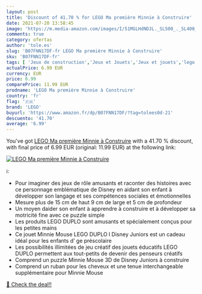 ```yaml
---
layout: post
title: 'Discount of 41.70 % for LEGO Ma première Minnie à Construire'
date: 2021-07-20 13:58:45
image: 'https://m.media-amazon.com/images/I/51MGLHdNDJL._SL500_._SL400_.jpg'
comments: true
category: ofertas
author: 'tole.es'
slug: 'B07FNN17DF-fr LEGO Ma première Minnie à Construire'
sku: 'B07FNN17DF-fr'
tags: [ 'Jeux de construction','Jeux et Jouets','Jeux et jouets','lego', ]
actualPrice: 6.99 EUR
currency: EUR
price: 6.99
comparePrice: 11.99 EUR
prodname: 'LEGO Ma première Minnie à Construire'
country: 'fr'
flag: '🇫🇷'
brand: 'LEGO'
buyurl: 'https://www.amazon.fr/dp/B07FNN17DF/?tag=tolees0d-21'
descuento: '41.70'
average: '6.99'
---
```


You've got [LEGO Ma première Minnie à Construire](https://www.amazon.fr/dp/B07FNN17DF/?tag=tolees0d-21) with a  41.70 % discount, with final price of 6.99 EUR (original: 11.99 EUR) at the following link:

[![LEGO Ma première Minnie à Construire](https://m.media-amazon.com/images/I/51MGLHdNDJL._SL500_._SL400_.jpg)](https://www.amazon.fr/dp/B07FNN17DF/?tag=tolees0d-21)

ℹ️:

- Pour imaginer des jeux de rôle amusants et raconter des histoires avec ce personnage emblématique de Disney en aidant son enfant à développer son langage et ses compétences sociales et émotionnelles
- Mesure plus de 15 cm de haut 9 cm de large et 5 cm de profondeur
- Un moyen daider son enfant à apprendre à construire et à développer sa motricité fine avec ce puzzle simple
- Les produits LEGO DUPLO sont amusants et spécialement conçus pour les petites mains
- Ce jouet Minnie Mouse LEGO DUPLO l Disney Juniors est un cadeau idéal pour les enfants d’ ge préscolaire
- Les possibilités illimitées de jeu créatif des jouets éducatifs LEGO DUPLO permettent aux tout-petits de devenir des penseurs créatifs
- Comprend un puzzle Minnie Mouse 3D de Disney Juniors à construire
- Comprend un ruban pour les cheveux et une tenue interchangeable supplémentaire pour Minnie Mouse

[🛒 Check the deal!!](https://www.amazon.fr/dp/B07FNN17DF/?tag=tolees0d-21)
